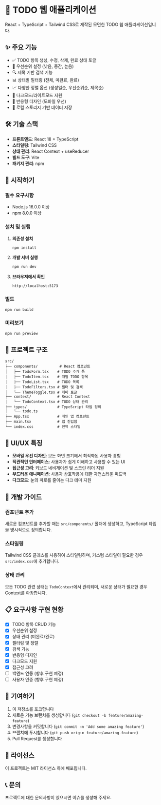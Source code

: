 # 📝 TODO 웹 애플리케이션

React + TypeScript + Tailwind CSS로 제작된 모던한 TODO 웹 애플리케이션입니다.

## ✨ 주요 기능

- ✅ TODO 항목 생성, 수정, 삭제, 완료 상태 토글
- 🎯 우선순위 설정 (낮음, 중간, 높음)
- 🔍 제목 기반 검색 기능
- 📊 상태별 필터링 (전체, 미완료, 완료)
- 📈 다양한 정렬 옵션 (생성일순, 우선순위순, 제목순)
- 🌙 다크모드/라이트모드 지원
- 📱 반응형 디자인 (모바일 우선)
- 💾 로컬 스토리지 기반 데이터 저장

## 🛠️ 기술 스택

- **프론트엔드**: React 18 + TypeScript
- **스타일링**: Tailwind CSS
- **상태 관리**: React Context + useReducer
- **빌드 도구**: Vite
- **패키지 관리**: npm

## 🚀 시작하기

### 필수 요구사항

- Node.js 16.0.0 이상
- npm 8.0.0 이상

### 설치 및 실행

1. **의존성 설치**
   ```bash
   npm install
   ```

2. **개발 서버 실행**
   ```bash
   npm run dev
   ```

3. **브라우저에서 확인**
   ```
   http://localhost:5173
   ```

### 빌드

```bash
npm run build
```

### 미리보기

```bash
npm run preview
```

## 📁 프로젝트 구조

```
src/
├── components/          # React 컴포넌트
│   ├── TodoForm.tsx    # TODO 추가 폼
│   ├── TodoItem.tsx    # 개별 TODO 항목
│   ├── TodoList.tsx    # TODO 목록
│   ├── TodoFilters.tsx # 필터 및 검색
│   └── ThemeToggle.tsx # 테마 토글
├── context/            # React Context
│   └── TodoContext.tsx # TODO 상태 관리
├── types/              # TypeScript 타입 정의
│   └── todo.ts
├── App.tsx             # 메인 앱 컴포넌트
├── main.tsx            # 앱 진입점
└── index.css           # 전역 스타일
```

## 🎨 UI/UX 특징

- **모바일 우선 디자인**: 모든 화면 크기에서 최적화된 사용자 경험
- **직관적인 인터페이스**: 사용자가 쉽게 이해하고 사용할 수 있는 UI
- **접근성 고려**: 키보드 네비게이션 및 스크린 리더 지원
- **부드러운 애니메이션**: 사용자 상호작용에 대한 자연스러운 피드백
- **다크모드**: 눈의 피로를 줄이는 다크 테마 지원

## 🔧 개발 가이드

### 컴포넌트 추가

새로운 컴포넌트를 추가할 때는 `src/components/` 폴더에 생성하고, TypeScript 타입을 명시적으로 정의합니다.

### 스타일링

Tailwind CSS 클래스를 사용하여 스타일링하며, 커스텀 스타일이 필요한 경우 `src/index.css`에 추가합니다.

### 상태 관리

모든 TODO 관련 상태는 `TodoContext`에서 관리되며, 새로운 상태가 필요한 경우 Context를 확장합니다.

## 📋 요구사항 구현 현황

- [x] TODO 항목 CRUD 기능
- [x] 우선순위 설정
- [x] 상태 관리 (미완료/완료)
- [x] 필터링 및 정렬
- [x] 검색 기능
- [x] 반응형 디자인
- [x] 다크모드 지원
- [x] 접근성 고려
- [ ] 백엔드 연동 (향후 구현 예정)
- [ ] 사용자 인증 (향후 구현 예정)

## 🤝 기여하기

1. 이 저장소를 포크합니다
2. 새로운 기능 브랜치를 생성합니다 (`git checkout -b feature/amazing-feature`)
3. 변경사항을 커밋합니다 (`git commit -m 'Add some amazing feature'`)
4. 브랜치에 푸시합니다 (`git push origin feature/amazing-feature`)
5. Pull Request를 생성합니다

## 📄 라이선스

이 프로젝트는 MIT 라이선스 하에 배포됩니다.

## 📞 문의

프로젝트에 대한 문의사항이 있으시면 이슈를 생성해 주세요. 